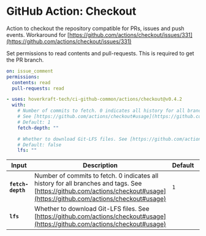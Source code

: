 <!-- start title -->

# GitHub Action: Checkout

<!-- end title -->
<!-- start description -->

Action to checkout the repository compatible for PRs, issues and push events. Workaround for [https://github.com/actions/checkout/issues/331](https://github.com/actions/checkout/issues/331)

<!-- end description -->
<!-- start contents -->
<!-- end contents -->

Set permissions to read contents and pull-requests. This is required to get the PR branch.

```yaml
on: issue_comment
permissions:
  contents: read
  pull-requests: read
```

<!-- start usage -->

```yaml
- uses: hoverkraft-tech/ci-github-common/actions/checkout@v0.4.2
  with:
    # Number of commits to fetch. 0 indicates all history for all branches and tags.
    # See [https://github.com/actions/checkout#usage](https://github.com/actions/checkout#usage)
    # Default: 1
    fetch-depth: ""

    # Whether to download Git-LFS files. See [https://github.com/actions/checkout#usage](https://github.com/actions/checkout#usage)
    # Default: false
    lfs: ""
```

<!-- end usage -->
<!-- start inputs -->

| **Input**                    | **Description**                                                                                                                                                           | **Default**    | **Required** |
| ---------------------------- | ------------------------------------------------------------------------------------------------------------------------------------------------------------------------- | -------------- | ------------ |
| **<code>fetch-depth</code>** | Number of commits to fetch. 0 indicates all history for all branches and tags. See [https://github.com/actions/checkout#usage](https://github.com/actions/checkout#usage) | <code>1</code> | **false**    |
| **<code>lfs</code>**         | Whether to download Git-LFS files. See [https://github.com/actions/checkout#usage](https://github.com/actions/checkout#usage)                                             |                | **false**    |

<!-- end inputs -->
<!-- start outputs -->
<!-- end outputs -->
<!-- start [.github/ghadocs/examples/] -->
<!-- end [.github/ghadocs/examples/] -->

